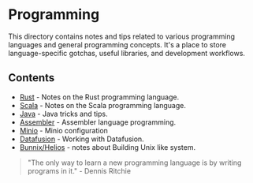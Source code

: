 # Programming

This directory contains notes and tips related to various programming languages and general programming concepts. It's a place to store language-specific gotchas, useful libraries, and development workflows.

## Contents

- [Rust](rust/rust.md) - Notes on the Rust programming language.
- [Scala](scala/scala.md) - Notes on the Scala programming language.
- [Java](java/java.md) - Java tricks and tips.
- [Assembler](assembly.md) - Assembler language programming.
- [Minio](minio.md) - Minio configuration
- [Datafusion](datafusion/datafusion.md) - Working with Datafusion.
- [Bunnix/Helios](building_unix_system.md) - notes about Building Unix like system.

> "The only way to learn a new programming language is by writing programs in it." - Dennis Ritchie
> 
> 
> 